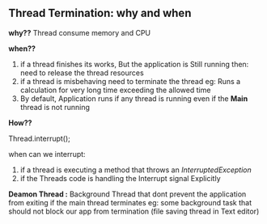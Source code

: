 Thread Termination: why and when
-----------------------------------
**why??**
Thread consume memory and CPU

**when??**
1. if a thread finishes its works, But the application is Still running then:
    need to release the thread resources
2. if a thread is misbehaving need to terminate the thread
    eg: Runs a calculation for very long time exceeding the allowed time
3. By default, Application runs if any thread is running even if the **Main** thread is not running

**How??**

Thread.interrupt();

when can we interrupt:
1. if a thread is executing a method that throws an _InterruptedException_
2. if the Threads code is handling the Interrupt signal Explicitly

**Deamon Thread :**
Background Thread that dont prevent the application from exiting if the main thread terminates
eg: some background task that should not block our app from termination (file saving thread in Text editor) 